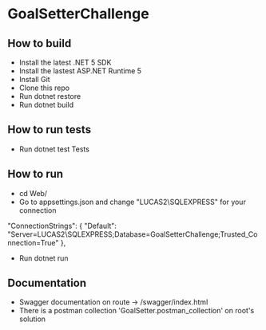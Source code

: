 # GoalSetterChallenge

## How to build

* Install the latest .NET 5 SDK
* Install the lastest ASP.NET Runtime 5
* Install Git
* Clone this repo
* Run dotnet restore
* Run dotnet build

## How to run tests

* Run dotnet test Tests

## How to run

* cd Web/
* Go to appsettings.json and change "LUCAS2\\SQLEXPRESS" for your connection

"ConnectionStrings": {
    "Default": "Server=LUCAS2\\SQLEXPRESS;Database=GoalSetterChallenge;Trusted_Connection=True"
},

* Run dotnet run

## Documentation

* Swagger documentation on route -> /swagger/index.html
* There is a postman collection 'GoalSetter.postman_collection' on root's solution 